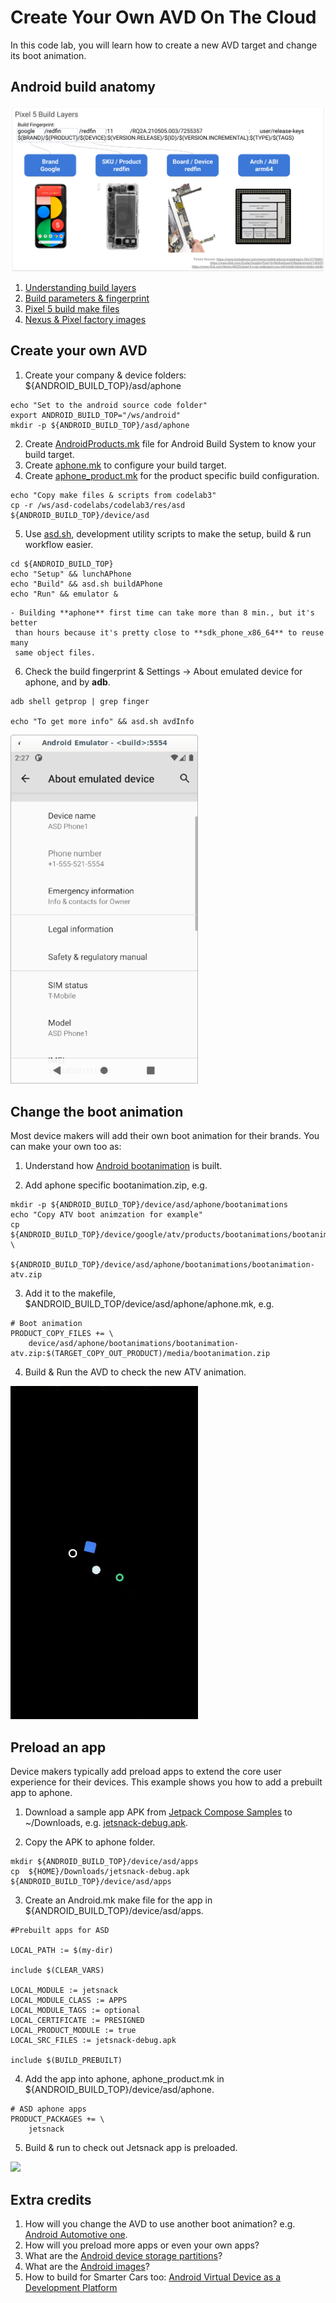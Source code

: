 # Create Your Own AVD On The Cloud
In this code lab, you will learn how to create a new AVD target and change its
boot animation.

## Android build anatomy
![Android Build Layers](res/Android_Build_Layers.png)
1. [Understanding build layers](https://source.android.com/setup/develop/new-device#build-layers)
2. [Build parameters & fingerprint](https://source.android.com/compatibility/android-cdd#3_2_2_build_parameters)
3. [Pixel 5 build make files](https://cs.android.com/android/platform/superproject/+/master:device/google/redfin/)
4. [Nexus & Pixel factory images](https://developers.google.com/android/images#redfin)

## Create your own AVD
1. Create your company & device folders: ${ANDROID_BUILD_TOP}/asd/aphone
```
echo "Set to the android source code folder"
export ANDROID_BUILD_TOP="/ws/android"
mkdir -p ${ANDROID_BUILD_TOP}/asd/aphone
```

2. Create [AndroidProducts.mk](res/asd/AndroidProducts.mk) file for Android
Build System to know your build target.
3. Create [aphone.mk](res/asd/aphone/aphone.mk) to configure your build target.
4. Create [aphone_product.mk](res/asd/aphone/aphone_product.mk) for the product
specific build configuration.
```
echo "Copy make files & scripts from codelab3"
cp -r /ws/asd-codelabs/codelab3/res/asd ${ANDROID_BUILD_TOP}/device/asd
```
5. Use [asd.sh](../asd.sh), development utility scripts to make the setup, build
 & run workflow easier.
```
cd ${ANDROID_BUILD_TOP}
echo "Setup" && lunchAPhone
echo "Build" && asd.sh buildAPhone
echo "Run" && emulator &
```
    - Building **aphone** first time can take more than 8 min., but it's better
     than hours because it's pretty close to **sdk_phone_x86_64** to reuse many
     same object files.

6. Check the build fingerprint & Settings -> About emulated device for aphone,
and by **adb**.
```
adb shell getprop | grep finger

echo "To get more info" && asd.sh avdInfo
```

<img src="res/aphone-about.png" width="300">

## Change the boot animation
Most device makers will add their own boot animation for their brands. You can
make your own too as:

1. Understand how [Android bootanimation](https://android.googlesource.com/platform/frameworks/base/+/master/cmds/bootanimation/FORMAT.md)
is built.

2. Add aphone specific bootanimation.zip, e.g.
```
mkdir -p ${ANDROID_BUILD_TOP}/device/asd/aphone/bootanimations
echo "Copy ATV boot animzation for example"
cp ${ANDROID_BUILD_TOP}/device/google/atv/products/bootanimations/bootanimation.zip \
   ${ANDROID_BUILD_TOP}/device/asd/aphone/bootanimations/bootanimation-atv.zip
```

3. Add it to the makefile, $ANDROID_BUILD_TOP/device/asd/aphone/aphone.mk, e.g.
```
# Boot animation
PRODUCT_COPY_FILES += \
    device/asd/aphone/bootanimations/bootanimation-atv.zip:$(TARGET_COPY_OUT_PRODUCT)/media/bootanimation.zip
```

4. Build & Run the AVD to check the new ATV animation.
<img src="res/bootanimation-atv.gif" width="300">

## Preload an app
Device makers typically add preload apps to extend the core user experience for
their devices. This example shows you how to add a prebuilt app to aphone.
1. Download a sample app APK from [Jetpack Compose Samples](https://github.com/android/compose-samples#jetpack-compose-samples)
to ~/Downloads, e.g. [jetsnack-debug.apk](https://github.com/android/compose-samples/releases/tag/v1.0.0-beta07).

2. Copy the APK to aphone folder.
```
mkdir ${ANDROID_BUILD_TOP}/device/asd/apps
cp  ${HOME}/Downloads/jetsnack-debug.apk ${ANDROID_BUILD_TOP}/device/asd/apps
```

3. Create an Android.mk make file for the app in ${ANDROID_BUILD_TOP}/device/asd/apps.
```
#Prebuilt apps for ASD

LOCAL_PATH := $(my-dir)

include $(CLEAR_VARS)

LOCAL_MODULE := jetsnack
LOCAL_MODULE_CLASS := APPS
LOCAL_MODULE_TAGS := optional
LOCAL_CERTIFICATE := PRESIGNED
LOCAL_PRODUCT_MODULE := true
LOCAL_SRC_FILES := jetsnack-debug.apk

include $(BUILD_PREBUILT)
```
4. Add the app into aphone, aphone_product.mk in ${ANDROID_BUILD_TOP}/device/asd/aphone.
```
# ASD aphone apps
PRODUCT_PACKAGES += \
    jetsnack
```
5. Build & run to check out Jetsnack app is preloaded.
<img src="res/jetsnack.gif" width="300">

## Extra credits
1. How will you change the AVD to use another boot animation? e.g. [Android Automotive one](https://cs.android.com/android/platform/superproject/+/master:packages/services/Car/car_product/bootanimations/).
2. How will you preload more apps or even your own apps?
3. What are the [Android device storage partitions](https://source.android.com/devices/bootloader/partitions)?
4. What are the [Android images](https://source.android.com/devices/bootloader/images)?
5. How to build for Smarter Cars too: [Android Virtual Device as a Development
Platform](https://source.android.com/devices/automotive/start/avd?hl=en)

